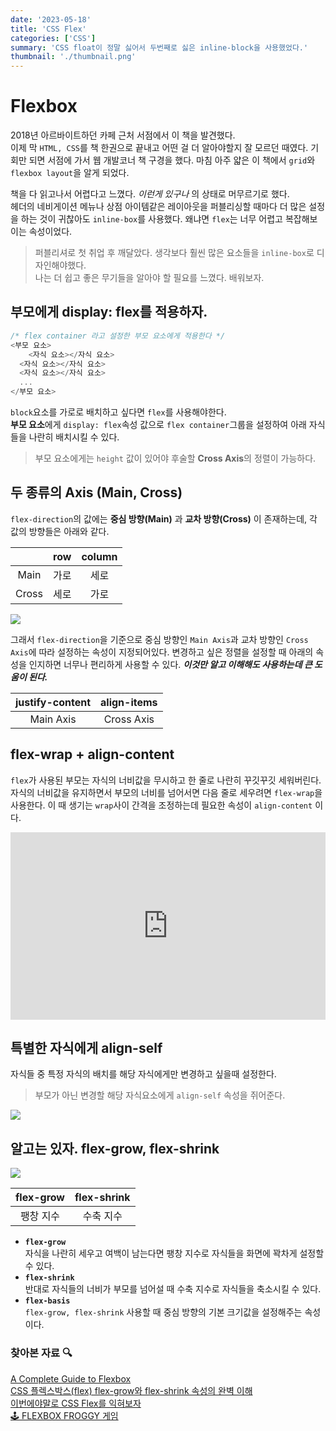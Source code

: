 ```yaml
---
date: '2023-05-18'
title: 'CSS Flex'
categories: ['CSS']
summary: 'CSS float이 정말 싫어서 두번째로 싫은 inline-block을 사용했었다.'
thumbnail: './thumbnail.png'
---
```


# Flexbox

2018년 아르바이트하던 카페 근처 서점에서 이 책을 발견했다.  
이제 막 `HTML, CSS`를 책 한권으로 끝내고 어떤 걸 더 알아야할지 잘 모르던 때였다. 기회만 되면 서점에 가서 웹 개발코너 책 구경을 했다. 마침 아주 얇은 이 책에서 `grid`와 `flexbox layout`을 알게 되었다.

책을 다 읽고나서 어렵다고 느꼈다. _이런게 있구나_ 의 상태로 머무르기로 했다.  
헤더의 네비게이션 메뉴나 상점 아이템같은 레이아웃을 퍼블리싱할 때마다 더 많은 설정을 하는 것이 귀찮아도 `inline-box`를 사용했다. 왜냐면 `flex`는 너무 어렵고 복잡해보이는 속성이었다.

> 퍼블리셔로 첫 취업 후 깨달았다. 생각보다 훨씬 많은 요소들을 `inline-box`로 디자인해야했다.  
> 나는 더 쉽고 좋은 무기들을 알아야 할 필요를 느꼈다.
> 배워보자.

## 부모에게 display: flex를 적용하자.

```js
/* flex container 라고 설정한 부모 요소에게 적용한다 */
<부모 요소>
	<자식 요소></자식 요소>
  <자식 요소></자식 요소>
  <자식 요소></자식 요소>
  ...
</부모 요소>
```

`block`요소를 가로로 배치하고 싶다면 `flex`를 사용해야한다.  
**부모 요소**에게 `display: flex`속성 값으로 `flex container`그룹을 설정하여 아래 자식들을 나란히 배치시킬 수 있다.

> 부모 요소에게는 `height` 값이 있어야 후술할 **Cross Axis**의 정렬이 가능하다.

## 두 종류의 Axis (Main, Cross)

`flex-direction`의 값에는 **중심 방향(Main)** 과 **교차 방향(Cross)** 이 존재하는데, 각 값의 방향들은 아래와 같다.

|       | row  | column |
| :---: | :--: | :----: |
| Main  | 가로 |  세로  |
| Cross | 세로 |  가로  |

![](https://user.oc-static.com/upload/2018/06/14/15289918022085_1.png)

그래서 `flex-direction`을 기준으로 중심 방향인 `Main Axis`과 교차 방향인 `Cross Axis`에 따라 설정하는 속성이 지정되어있다. 변경하고 싶은 정렬을 설정할 때 아래의 속성을 인지하면 너무나 편리하게 사용할 수 있다.
_**이것만 알고 이해해도 사용하는데 큰 도움이 된다.**_

| justify-content | align-items |
| :-------------: | :---------: |
|    Main Axis    | Cross Axis  |

## flex-wrap + align-content

`flex`가 사용된 부모는 자식의 너비값을 무시하고 한 줄로 나란히 꾸깃꾸깃 세워버린다. 자식의 너비값을 유지하면서 부모의 너비를 넘어서면 다음 줄로 세우려면 `flex-wrap`을 사용한다. 이 때 생기는 `wrap`사이 간격을 조정하는데 필요한 속성이 `align-content` 이다.

<iframe height="300" style="width: 100%;" scrolling="no" title="align-content" src="https://codepen.io/leesul/embed/OJBBMxY?default-tab=result" frameborder="no" loading="lazy" allowtransparency="true" allowfullscreen="true">
  See the Pen <a href="https://codepen.io/leesul/pen/OJBBMxY">
  align-content</a> by sul (<a href="https://codepen.io/leesul">@leesul</a>)
  on <a href="https://codepen.io">CodePen</a>.
</iframe>

## 특별한 자식에게 align-self

자식들 중 특정 자식의 배치를 해당 자식에게만 변경하고 싶을때 설정한다.

> 부모가 아닌 변경할 해당 자식요소에게 `align-self` 속성을 쥐어준다.

![](https://velog.velcdn.com/images/helloleesul/post/e59ce205-4ddf-4d1b-8260-58136a543898/image.png)

## 알고는 있자. flex-grow, flex-shrink

![](https://dev-to-uploads.s3.amazonaws.com/i/z094e3wehsoe8z6lsxnz.png)

| flex-grow | flex-shrink |
| :-------: | :---------: |
| 팽창 지수 |  수축 지수  |

- **`flex-grow`**  
  자식을 나란히 세우고 여백이 남는다면 팽창 지수로 자식들을 화면에 꽉차게 설정할 수 있다.
- **`flex-shrink`**  
  반대로 자식들의 너비가 부모를 넘어설 때 수축 지수로 자식들을 축소시킬 수 있다.
- **`flex-basis`**  
  `flex-grow, flex-shrink` 사용할 때 중심 방향의 기본 크기값을 설정해주는 속성이다.

### 찾아본 자료 🔍

[A Complete Guide to Flexbox](https://css-tricks.com/snippets/css/a-guide-to-flexbox/)  
[CSS 플렉스박스(flex) flex-grow와 flex-shrink 속성의 완벽 이해](https://blogpack.tistory.com/863)  
[이번에야말로 CSS Flex를 익혀보자](https://studiomeal.com/archives/197)  
[🕹 FLEXBOX FROGGY 게임](https://flexboxfroggy.com/#ko)
